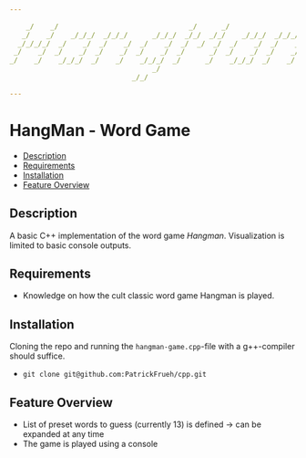 ```yaml
---
                                                                           
    _/    _/                                _/      _/                     
   _/    _/    _/_/_/  _/_/_/      _/_/_/  _/_/  _/_/    _/_/_/  _/_/_/    
  _/_/_/_/  _/    _/  _/    _/  _/    _/  _/  _/  _/  _/    _/  _/    _/   
 _/    _/  _/    _/  _/    _/  _/    _/  _/      _/  _/    _/  _/    _/    
_/    _/    _/_/_/  _/    _/    _/_/_/  _/      _/    _/_/_/  _/    _/     
                                   _/                                      
                              _/_/                                         

---
```


HangMan - Word Game
============                                                   
                                                               
- [Description](#description)
- [Requirements](#requirements)
- [Installation](#installation)
- [Feature Overview](#featureoverview)

## Description
A basic C++ implementation of the word game *Hangman*. Visualization is limited to basic console outputs.

## Requirements
* Knowledge on how the cult classic word game Hangman is played.

## Installation
Cloning the repo and running the `hangman-game.cpp`-file with a g++-compiler should suffice.
* `git clone git@github.com:PatrickFrueh/cpp.git`

## Feature Overview
- List of preset words to guess (currently 13) is defined -> can be expanded at any time
- The game is played using a console
